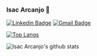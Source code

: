 ### Isac Arcanjo 👋


[![Linkedin Badge](https://img.shields.io/badge/-Isac%20Arcanjo-6633cc?style=flat-square&logo=Linkedin&logoColor=white&link=https://www.linkedin.com/in/isac-arcanjo-098a0b164/)](https://www.linkedin.com/in/isac-arcanjo-098a0b164/)
[![Gmail Badge](https://img.shields.io/badge/-arcanjo.fiec@gmail.com-6633cc?style=flat-square&logo=Gmail&logoColor=white&link=mailto:arcanjo.fiec@gmail.com)](mailto:arcanjo.fiec@gmail.com)

[![Top Langs](https://github-readme-stats.vercel.app/api/top-langs/?username=isacarcanjo)](https://github.com/anuraghazra/github-readme-stats)

![Isac Arcanjo's github stats](https://github-readme-stats.vercel.app/api/?username=isacarcanjo&show_icons=true&title_color=fff&icon_color=79ff97&text_color=9f9f9f&bg_color=151515)
